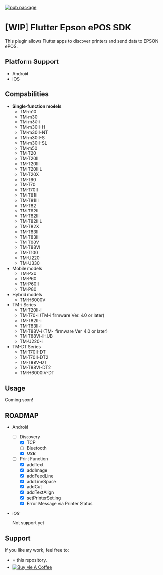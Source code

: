 [![pub package](https://img.shields.io/pub/v/epson_epos.svg)](https://pub.dev/packages/epson_epos)

# [WIP] Flutter Epson ePOS SDK

This plugin allows Flutter apps to discover printers and send data to EPSON ePOS.

## Platform Support

- Android
- iOS

## Compabilities

- **Single-function models**
    - TM-m10
    - TM-m30
    - TM-m30II
    - TM-m30II-H
    - TM-m30II-NT
    - TM-m30II-S
    - TM-m30II-SL
    - TM-m50
    - TM-T20
    - TM-T20II
    - TM-T20III
    - TM-T20IIIL
    - TM-T20X
    - TM-T60
    - TM-T70
    - TM-T70II
    - TM-T81II
    - TM-T81III
    - TM-T82
    - TM-T82II
    - TM-T82III
    - TM-T82IIIL
    - TM-T82X
    - TM-T83II
    - TM-T83III
    - TM-T88V
    - TM-T88VI
    - TM-T100
    - TM-U220
    - TM-U330
- Mobile models
    - TM-P20
    - TM-P60
    - TM-P60II
    - TM-P80
- Hybrid models
    - TM-H6000V
- TM-i Series
    - TM-T20II-i
    - TM-T70-i (TM-i firmware Ver. 4.0 or later)
    - TM-T82II-i
    - TM-T83II-i
    - TM-T88V-i (TM-i firmware Ver. 4.0 or later)
    - TM-T88VI-iHUB
    - TM-U220-i
- TM-DT Series
    - TM-T70II-DT
    - TM-T70II-DT2
    - TM-T88V-DT
    - TM-T88VI-DT2
    - TM-H6000IV-DT

## Usage

Coming soon!

## ROADMAP

- Android
    - [ ]  Discovery
        - [x]  TCP
        - [ ]  Bluetooth
        - [x]  USB
    - [ ]  Print Function
        - [x]  addText
        - [x]  addImage
        - [x]  addFeedLine
        - [x]  addLineSpace
        - [x]  addCut
        - [x]  addTextAlign
        - [x]  setPrinterSetting
        - [x]  Error Message via Printer Status
- iOS

    Not support yet


## Support

If you like my work, feel free to:

- ⭐ this repository.
- <a title="Thanks for your support!" href="https://www.buymeacoffee.com/mrtung" target="_blank"><img src="https://res.cloudinary.com/dvujyxh7e/image/upload/c_thumb,w_140,g_face/v1596378474/default-orange_uthxgz.jpg" alt="Buy Me A Coffee"></a>
